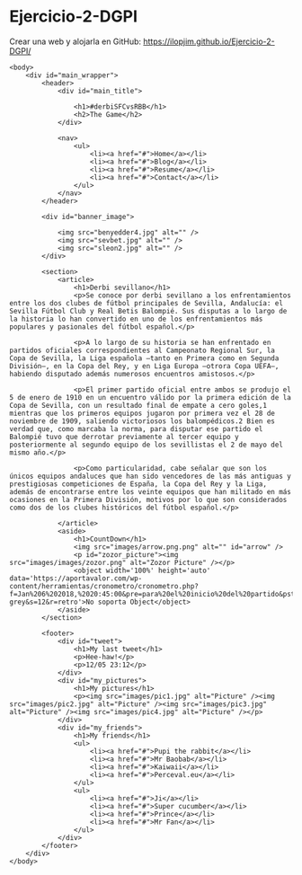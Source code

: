 # Ejercicio-2-DGPI
Crear una web y alojarla en GitHub: https://ilopjim.github.io/Ejercicio-2-DGPI/


<!DOCTYPE html>
<html>
    <head>
        <meta charset="utf-8" />
        <link rel="stylesheet" href="style2.css" />
        <title>Ejercicio 2 DGPI</title>
    </head>

    <body>
        <div id="main_wrapper">
            <header>
                <div id="main_title">
                    
                    <h1>#derbiSFCvsRBB</h1>
                    <h2>The Game</h2>
                </div>
                
                <nav>
                    <ul>
                        <li><a href="#">Home</a></li>
                        <li><a href="#">Blog</a></li>
                        <li><a href="#">Resume</a></li>
                        <li><a href="#">Contact</a></li>
                    </ul>
                </nav>
            </header>
            
            <div id="banner_image">
                
                <img src="benyedder4.jpg" alt="" />
                <img src="sevbet.jpg" alt="" />
				<img src="sleon2.jpg" alt="" />
            </div>
            
            <section>
                <article>
                    <h1>Derbi sevillano</h1>
                    <p>Se conoce por derbi sevillano a los enfrentamientos entre los dos clubes de fútbol principales de Sevilla, Andalucía: el Sevilla Fútbol Club y Real Betis Balompié. Sus disputas a lo largo de la historia lo han convertido en uno de los enfrentamientos más populares y pasionales del fútbol español.</p>

					<p>A lo largo de su historia se han enfrentado en partidos oficiales correspondientes al Campeonato Regional Sur, la Copa de Sevilla, la Liga española —tanto en Primera como en Segunda División—, en la Copa del Rey, y en Liga Europa —otrora Copa UEFA—, habiendo disputado además numerosos encuentros amistosos.</p>

					<p>El primer partido oficial entre ambos se produjo el 5 de enero de 1910 en un encuentro válido por la primera edición de la Copa de Sevilla, con un resultado final de empate a cero goles,1​ mientras que los primeros equipos jugaron por primera vez el 28 de noviembre de 1909, saliendo victoriosos los balompédicos.2​ Bien es verdad que, como marcaba la norma, para disputar ese partido el Balompié tuvo que derrotar previamente al tercer equipo y posteriormente al segundo equipo de los sevillistas el 2 de mayo del mismo año.</p>

					<p>Como particularidad, cabe señalar que son los únicos equipos andaluces que han sido vencedores de las más antiguas y prestigiosas competiciones de España, la Copa del Rey y la Liga, además de encontrarse entre los veinte equipos que han militado en más ocasiones en la Primera División, motivos por lo que son considerados como dos de los clubes históricos del fútbol español.</p>
                    
                </article>
                <aside>
                    <h1>CountDown</h1>
                    <img src="images/arrow.png.png" alt="" id="arrow" />
                    <p id="zozor_picture"><img src="images/images/zozor.png" alt="Zozor Picture" /></p>
                    <object width='100%' height='auto' data='https://aportavalor.com/wp-content/herramientas/cronometro/cronometro.php?f=Jan%206%202018,%2020:45:00&pre=para%20el%20inicio%20del%20partido&pst=Que%20gane%20el%20mejor!!&c=ff0000&b= grey&s=12&r=retro'>No soporta Object</object>
                </aside>
            </section>
            
            <footer>
                <div id="tweet">
                    <h1>My last tweet</h1>
                    <p>Hee-haw!</p>
                    <p>12/05 23:12</p>
                </div>
                <div id="my_pictures">
                    <h1>My pictures</h1>
                    <p><img src="images/pic1.jpg" alt="Picture" /><img src="images/pic2.jpg" alt="Picture" /><img src="images/pic3.jpg" alt="Picture" /><img src="images/pic4.jpg" alt="Picture" /></p>
                </div>
                <div id="my_friends">
                    <h1>My friends</h1>
                    <ul>
                        <li><a href="#">Pupi the rabbit</a></li>
                        <li><a href="#">Mr Baobab</a></li>
                        <li><a href="#">Kaiwaii</a></li>
                        <li><a href="#">Perceval.eu</a></li>
                    </ul>
                    <ul>
                        <li><a href="#">Ji</a></li>
                        <li><a href="#">Super cucumber</a></li>
                        <li><a href="#">Prince</a></li>
                        <li><a href="#">Mr Fan</a></li>
                    </ul>
                </div>
            </footer>
        </div>
    </body>
</html>
